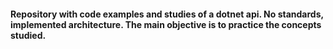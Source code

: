 #### Repository with code examples and studies of a dotnet api. No standards, implemented architecture. The main objective is to practice the concepts studied. 

